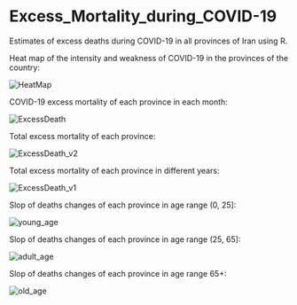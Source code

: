 # Excess_Mortality_during_COVID-19
Estimates of excess deaths during COVID-19 in all provinces of Iran using R.


Heat map of the intensity and weakness of COVID-19 in the provinces of the country:

![HeatMap](https://github.com/alinourian/Excess_Mortality_during_COVID-19/assets/64698354/a5faf8f1-1979-46b6-8319-b39126998d71)

COVID-19 excess mortality of each province in each month:

![ExcessDeath](https://github.com/alinourian/Excess_Mortality_during_COVID-19/assets/64698354/5cb08463-881d-4119-ad34-779637233b16)

Total excess mortality of each province:

![ExcessDeath_v2](https://github.com/alinourian/Excess_Mortality_during_COVID-19/assets/64698354/19524022-d4b7-422c-aa5c-da6b1ad1b2d8)

Total excess mortality of each province in different years:

![ExcessDeath_v1](https://github.com/alinourian/Excess_Mortality_during_COVID-19/assets/64698354/cb2de10a-4849-4129-8197-c32d15bf042b)

Slop of deaths changes of each province in age range (0, 25]:

![young_age](https://github.com/alinourian/Excess_Mortality_during_COVID-19/assets/64698354/d4b36739-86bb-4f2b-96f9-ec34b1018a77)

Slop of deaths changes of each province in age range (25, 65]:

![adult_age](https://github.com/alinourian/Excess_Mortality_during_COVID-19/assets/64698354/ee9bb27c-a6a2-4700-ab88-8442e265c543)

Slop of deaths changes of each province in age range 65+:

![old_age](https://github.com/alinourian/Excess_Mortality_during_COVID-19/assets/64698354/ca963988-86d5-4fb4-9ca0-64d12cd0bef7)
